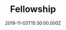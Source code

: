 ---
title: "Fellowship"
image: "https://i.imgur.com/HfS5tYy.png"
date: "2019-11-03T15:30:00.000Z"
video:
  type: "vimeo"
  id: 370698117
speaker:
  name: "Bart Wilkins"
  permalink: "bart-wilkins"
series: "philemon"
---